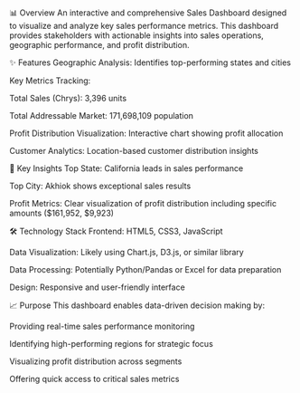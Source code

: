 📊 Overview
An interactive and comprehensive Sales Dashboard designed to visualize and analyze key sales performance metrics. This dashboard provides stakeholders with actionable insights into sales operations, geographic performance, and profit distribution.

✨ Features
Geographic Analysis: Identifies top-performing states and cities

Key Metrics Tracking:

Total Sales (Chrys): 3,396 units

Total Addressable Market: 171,698,109 population

Profit Distribution Visualization: Interactive chart showing profit allocation

Customer Analytics: Location-based customer distribution insights

🎯 Key Insights
Top State: California leads in sales performance

Top City: Akhiok shows exceptional sales results

Profit Metrics: Clear visualization of profit distribution including specific amounts ($161,952, $9,923)

🛠️ Technology Stack
Frontend: HTML5, CSS3, JavaScript

Data Visualization: Likely using Chart.js, D3.js, or similar library

Data Processing: Potentially Python/Pandas or Excel for data preparation

Design: Responsive and user-friendly interface

📈 Purpose
This dashboard enables data-driven decision making by:

Providing real-time sales performance monitoring

Identifying high-performing regions for strategic focus

Visualizing profit distribution across segments

Offering quick access to critical sales metrics
